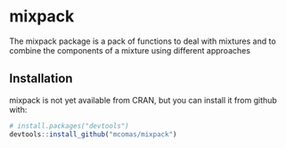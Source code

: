 # mixpack

The mixpack package is a pack of functions to deal with mixtures and to combine the components of a mixture using different approaches
## Installation

mixpack is not yet available from CRAN, but you can install it from github with:

```R
# install.packages("devtools")
devtools::install_github("mcomas/mixpack")
```

